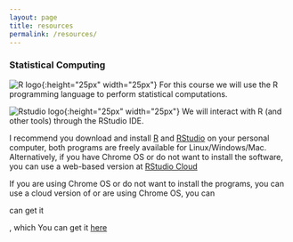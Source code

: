 ```yaml
---
layout: page
title: resources
permalink: /resources/
---
```


### Statistical Computing 

![R logo](https://upload.wikimedia.org/wikipedia/commons/thumb/1/1b/R_logo.svg/220px-R_logo.svg.png){:height="25px" width="25px"} For this course we will use the R programming language to perform statistical computations.

![Rstudio logo](https://www.rstudio.com/wp-content/uploads/2014/06/RStudio-Ball.png){:height="25px" width="25px"} We will interact with R (and other tools) through the RStudio IDE.

I recommend you download and install [R](https://cran.r-project.org/) and [RStudio](https://cran.r-project.org/)  on your personal computer, both programs are freely available for Linux/Windows/Mac. Alternatively, if you have Chrome OS or do not want to install the software, you can use a web-based version at [RStudio Cloud]()

If you are using Chrome OS or
do not want to install the programs, you can use a cloud version of or are using Chrome OS, you can 

 can get it 


, which You can get it [here](https://cran.r-project.org/)

